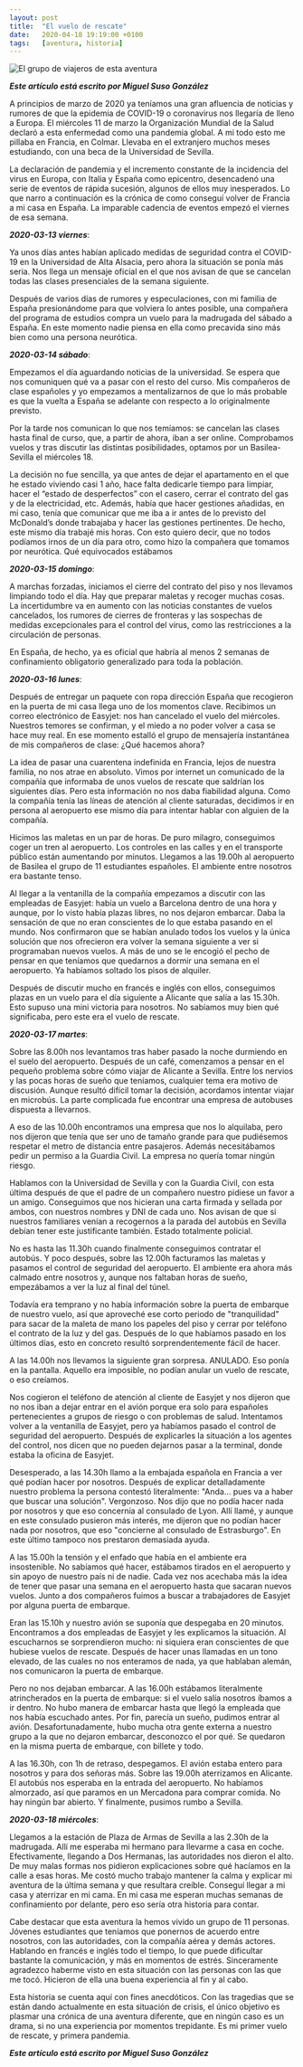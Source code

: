 ```yaml
---
layout: post
title:  "El vuelo de rescate"
date:   2020-04-18 19:19:00 +0100
tags:	[aventura, historia]
---
```


![El grupo de viajeros de esta aventura][grupo]

**_Este artículo está escrito por Miguel Suso González_**

A principios de marzo de 2020 ya teníamos una gran afluencia de noticias y
rumores de que la epidemia de COVID-19 o coronavirus nos llegaría de lleno a
Europa. El miércoles 11 de marzo la Organización Mundial de la Salud declaró a
esta enfermedad como una pandemia global. A mi todo esto me pillaba en Francia,
en Colmar. Llevaba en el extranjero muchos meses estudiando, con una beca de la
Universidad de Sevilla.

<!--more-->

La declaración de pandemia y el incremento constante de la incidencia del virus
en Europa, con Italia y España como epicentro, desencadenó una serie de eventos
de rápida sucesión, algunos de ellos muy inesperados. Lo que narro a
continuación es la crónica de como conseguí volver de Francia a mi casa en
España. La imparable cadencia de eventos empezó el viernes de esa semana.

**_2020-03-13 viernes_**:

Ya unos días antes habían aplicado medidas de seguridad contra el COVID-19 en la
Universidad de Alta Alsacia, pero ahora la situación se ponía más seria. Nos
llega un mensaje oficial en el que nos avisan de que se cancelan todas las
clases presenciales de la semana siguiente.

Después de varios días de rumores y especulaciones, con mi familia de España
presionándome para que volviera lo antes posible, una compañera del programa de
estudios compra un vuelo para la madrugada del sábado a España. En este momento
nadie piensa en ella como precavida sino más bien como una persona neurótica.

**_2020-03-14 sábado_**:

Empezamos el día aguardando noticias de la universidad. Se espera que nos
comuniquen qué va a pasar con el resto del curso. Mis compañeros de clase
españoles y yo empezamos a mentalizarnos de que lo más probable es que la
vuelta a España se adelante con respecto a lo originalmente previsto.

Por la tarde nos comunican lo que nos temíamos: se cancelan las clases hasta
final de curso, que, a partir de ahora, iban a ser online. Comprobamos vuelos y
tras discutir las distintas posibilidades, optamos por un Basilea-Sevilla el
miércoles 18.

La decisión no fue sencilla, ya que antes de dejar el apartamento en el que he
estado viviendo casi 1 año, hace falta dedicarle tiempo para limpiar, hacer el
“estado de desperfectos” con el casero, cerrar el contrato del gas y de la
electricidad, etc. Además, había que hacer gestiones añadidas, en mi caso,
tenía que comunicar que me iba a ir antes de lo previsto del McDonald’s donde 
trabajaba y hacer las gestiones pertinentes. De hecho, este mismo día trabajé
mis horas. Con esto quiero decir, que no todos podíamos irnos de un día para
otro, como hizo la compañera que tomamos por neurótica. Qué equivocados
estábamos

**_2020-03-15 domingo_**:

A marchas forzadas, iniciamos el cierre del contrato del piso y nos llevamos
limpiando todo el día. Hay que preparar maletas y recoger muchas cosas. La
incertidumbre va en aumento con las noticias constantes de vuelos cancelados,
los rumores de cierres de fronteras y las sospechas de medidas excepcionales
para el control del virus, como las restricciones a la circulación de personas.

En España, de hecho, ya es oficial que habría al menos 2 semanas de
confinamiento obligatorio generalizado para toda la población.

**_2020-03-16 lunes_**:

Después de entregar un paquete con ropa dirección España que recogieron en la
puerta de mi casa llega uno de los momentos clave. Recibimos un correo
electrónico de Easyjet: nos han cancelado el vuelo del miércoles. Nuestros
temores se confirman, y el miedo a no poder volver a casa se hace muy real.
En ese momento estalló el grupo de mensajería instantánea de mis compañeros de
clase: ¿Qué hacemos ahora?

La idea de pasar una cuarentena indefinida en Francia, lejos de nuestra
familia, no nos atrae en absoluto. Vimos por internet un comunicado de la
compañía que informaba de unos vuelos de rescate que saldrían los siguientes
días. Pero esta información no nos daba fiabilidad alguna. Como la compañía
tenía las líneas de atención al cliente saturadas, decidimos ir en persona al
aeropuerto ese mismo día para intentar hablar con alguien de la compañía.

Hicimos las maletas en un par de horas. De puro milagro, conseguimos coger un
tren al aeropuerto. Los controles en las calles y en el transporte público
están aumentando por minutos. Llegamos a las 19.00h al aeropuerto de Basilea
el grupo de 11 estudiantes españoles. El ambiente entre nosotros era bastante
tenso.

Al llegar a la ventanilla de la compañía empezamos a discutir con las empleadas
de Easyjet: había un vuelo a Barcelona dentro de una hora y aunque, por lo
visto había plazas libres, no nos dejaron embarcar. Daba la sensación de que no
eran conscientes de lo que estaba pasando en el mundo.
Nos confirmaron que se habían anulado todos los vuelos y la única solución que
nos ofrecieron era volver la semana siguiente a ver si programaban nuevos
vuelos. A más de uno se le encogió el pecho de pensar en que teníamos que
quedarnos a dormir una semana en el aeropuerto. Ya habíamos soltado los pisos
de alquiler.

Después de discutir mucho en francés e inglés con ellos, conseguimos plazas en
un vuelo para el día siguiente a Alicante que salía a las 15.30h. Esto supuso
una mini victoria para nosotros. No sabíamos muy bien qué significaba, pero 
este era el vuelo de rescate.

**_2020-03-17 martes_**:

Sobre las 8.00h nos levantamos tras haber pasado la noche durmiendo en el
suelo del aeropuerto. Después de un café, comenzamos a pensar en el pequeño
problema sobre cómo viajar de Alicante a Sevilla. Entre los nervios y las pocas
horas de sueño que teníamos, cualquier tema era motivo de discusión. Aunque
resultó difícil tomar la decisión, acordamos intentar viajar en microbús. La
parte complicada fue encontrar una empresa de autobuses dispuesta a llevarnos.

A eso de las 10.00h encontramos una empresa que nos lo alquilaba, pero nos
dijeron que tenía que ser uno de tamaño grande para que pudiésemos respetar el
metro de distancia entre pasajeros. Además necesitábamos pedir un permiso a la
Guardia Civil. La empresa no quería tomar ningún riesgo.

Hablamos con la Universidad de Sevilla y con la Guardia Civil, con esta última
después de que el padre de un compañero nuestro pidiese un favor a un amigo.
Conseguimos que nos hicieran una carta firmada y sellada por ambos, con
nuestros nombres y DNI de cada uno. Nos avisan de que si nuestros familiares
venían a recogernos a la parada del autobús en Sevilla debían tener este
justificante también. Estado totalmente policial.

No es hasta las 11.30h cuando finalmente conseguimos contratar el autobús. Y
poco después, sobre las 12.00h facturamos las maletas y pasamos el control de
seguridad del aeropuerto. El ambiente era ahora más calmado entre nosotros y,
aunque nos faltaban horas de sueño, empezábamos a ver la luz al final del
túnel.

Todavía era temprano y no había información sobre la puerta de embarque de
nuestro vuelo, así que aproveché ese corto periodo de "tranquilidad" para sacar
de la maleta de mano los papeles del piso y cerrar por teléfono el contrato de
la luz y del gas. Después de lo que habíamos pasado en los últimos días, esto
en concreto resultó sorprendentemente fácil de hacer.

A las 14.00h nos llevamos la siguiente gran sorpresa. ANULADO. Eso ponía en la
pantalla. Aquello era imposible, no podían anular un vuelo de rescate, o eso
creíamos.

Nos cogieron el teléfono de atención al cliente de Easyjet y nos dijeron que no
nos iban a dejar entrar en el avión porque era solo para españoles
pertenecientes a grupos de riesgo o con problemas de salud. Intentamos volver a
la ventanilla de Easyjet, pero ya habíamos pasado el control de seguridad del
aeropuerto. Después de explicarles la situación a los agentes del control, nos
dicen que no pueden dejarnos pasar a la terminal, donde estaba la oficina de
Easyjet.

Desesperado, a las 14.30h llamo a la embajada española en Francia a ver qué
podían hacer por nosotros. Después de explicar detalladamente nuestro problema
la persona contestó literalmente: "Anda... pues va a haber que buscar una
solución". Vergonzoso. Nos dijo que no podía hacer nada por nosotros y
que eso concernía al consulado de Lyon. Allí llamé, y aunque en este consulado
pusieron más interés, me dijeron que no podían hacer nada por nosotros, que eso
"concierne al consulado de Estrasburgo". En este último tampoco nos prestaron
demasiada ayuda.

A las 15.00h la tensión y el enfado que había en el ambiente era insostenible.
No sabíamos qué hacer, estábamos tirados en el aeropuerto y sin apoyo de
nuestro país ni de nadie. Cada vez nos acechaba más la idea de tener que pasar
una semana en el aeropuerto hasta que sacaran nuevos vuelos. Junto a dos
compañeros fuimos a buscar a trabajadores de Easyjet por alguna puerta de
embarque.

Eran las 15.10h y nuestro avión se suponía que despegaba en 20 minutos.
Encontramos a dos empleadas de Easyjet y les explicamos la situación. Al
escucharnos se sorprendieron mucho: ni siquiera eran conscientes de que
hubiese vuelos de rescate. Después de hacer unas llamadas en un tono elevado,
de las cuales no nos enteramos de nada, ya que hablaban alemán, nos comunicaron
la puerta de embarque.

Pero no nos dejaban embarcar. A las 16.00h estábamos literalmente atrincherados
en la puerta de embarque: si el vuelo salía nosotros íbamos a ir dentro. No
hubo manera de embarcar hasta que llegó la empleada que nos había escuchado
antes. Por fin, parecía un sueño, pudimos entrar al avión.
Desafortunadamente, hubo mucha otra gente externa a nuestro grupo a la que no
dejaron embarcar, desconozco el por qué. Se quedaron en la misma puerta de
embarque, con billete y todo.

A las 16.30h, con 1h de retraso, despegamos. El avión estaba entero para
nosotros y para dos señoras más. Sobre las 19.00h aterrizamos en Alicante. El
autobús nos esperaba en la entrada del aeropuerto. No habíamos almorzado, así
que paramos en un Mercadona para comprar comida. No hay ningún bar abierto.
Y finalmente, pusimos rumbo a Sevilla.

**_2020-03-18 miércoles_**:

Llegamos a la estación de Plaza de Armas de Sevilla a las 2.30h de la
madrugada. Allí me esperaba mi hermano para llevarme a casa en coche.
Efectivamente, llegando a Dos Hermanas, las autoridades nos dieron el alto. De
muy malas formas nos pidieron explicaciones sobre qué hacíamos en la calle a
esas horas. Me costó mucho trabajo mantener la calma y explicar mi aventura de
la última semana y que resultara creíble. Conseguí llegar a mi casa y aterrizar
en mi cama. En mi casa me esperan muchas semanas de confinamiento por delante,
pero eso sería otra historia para contar.

Cabe destacar que esta aventura la hemos vivido un grupo de 11 personas.
Jóvenes estudiantes que teníamos que ponernos de acuerdo entre nosotros, con
las autoridades, con la compañía aérea y demás actores. Hablando en francés e
inglés todo el tiempo, lo que puede dificultar bastante la comunicación, y más
en momentos de estrés. Sinceramente agradezco haberme visto en esta situación
con las personas con las que me tocó. Hicieron de ella una buena experiencia al
fin y al cabo.

Esta historia se cuenta aquí con fines anecdóticos. Con las tragedias que se
están dando actualmente en esta situación de crisis, el único objetivo es
plasmar una crónica de una aventura diferente, que en ningún caso es un drama,
si no una experiencia por momentos trepidante. Es mi primer vuelo de rescate,
y primera pandemia.
 
**_Este artículo está escrito por Miguel Suso González_**

[grupo]:	{{site.url}}/assets/20200418-vuelo-rescate.png
